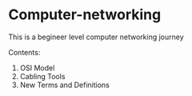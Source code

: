 # Computer-networking
This is a begineer level computer networking journey

Contents:
1) OSI Model
2) Cabling Tools
3) New Terms and Definitions
